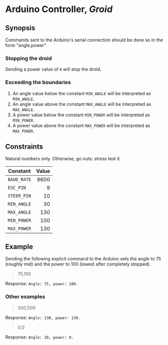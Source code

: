 # Arduino Controller, *Groid*
## Synopsis
Commands sent to the Arduino's serial connection should be done so in the form "angle,power".

### Stopping the droid
Sending a power value of `0` will stop the droid.

### Exceeding the boundaries
1. An angle value below the constant `MIN_ANGLE` will be interpreted as `MIN_ANGLE`.
2. An angle value above the constant `MAX_ANGLE` will be interpreted as `MAX_ANGLE`.
3. A power value below the constant `MIN_POWER` will be interpreted as `MIN_POWER`.
4. A power value above the constant `MAX_POWER` will be interpreted as `MAX_POWER`.

## Constraints
Natural numbers only. Otherwise, go nuts: stress test it.

| Constant    | Value |
| --------    | -----:|
| `BAUD_RATE` | 9600 |
| `ESC_PIN`   | 9 |
| `STEER_PIN` | 10 |
| `MIN_ANGLE` | 30 |
| `MAX_ANGLE` | 130 |
| `MIN_POWER` | 100 |
| `MAX_POWER` | 130 |

## Example
Sending the following explicit command to the Arduino sets the angle to 75 (roughly mid) and the power to 100 (lowest after completely stopped).

>75,100

Response: `Angle: 75, power: 100.`

### Other examples

>500,500

Response: `Angle: 130, power: 130.`

> 0,0

Response: `Angle: 30, power: 0.`
